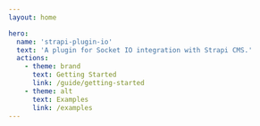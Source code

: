 ```yaml
---
layout: home

hero:
  name: 'strapi-plugin-io'
  text: 'A plugin for Socket IO integration with Strapi CMS.'
  actions:
    - theme: brand
      text: Getting Started
      link: /guide/getting-started
    - theme: alt
      text: Examples
      link: /examples
---
```

